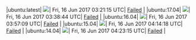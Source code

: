 |ubuntu:latest| ![](https://cdn.rawgit.com/Neilpang/acmetest/master/status/ubuntu-latest.svg?1497583275)| Fri, 16 Jun 2017 03:21:15 UTC| [Failed](https://github.com/Neilpang/acmetest/blob/master/logs/ubuntu-latest.out) |
|ubuntu:17.04| ![](https://cdn.rawgit.com/Neilpang/acmetest/master/status/ubuntu-17.04.svg?1497584324)| Fri, 16 Jun 2017 03:38:44 UTC| [Failed](https://github.com/Neilpang/acmetest/blob/master/logs/ubuntu-17.04.out) |
|ubuntu:16.04| ![](https://cdn.rawgit.com/Neilpang/acmetest/master/status/ubuntu-16.04.svg?1497585429)| Fri, 16 Jun 2017 03:57:09 UTC| [Failed](https://github.com/Neilpang/acmetest/blob/master/logs/ubuntu-16.04.out) |
|ubuntu:15.04| ![](https://cdn.rawgit.com/Neilpang/acmetest/master/status/ubuntu-15.04.svg?1497586458)| Fri, 16 Jun 2017 04:14:18 UTC| [Failed](https://github.com/Neilpang/acmetest/blob/master/logs/ubuntu-15.04.out) |
|ubuntu:14.04| ![](https://cdn.rawgit.com/Neilpang/acmetest/master/status/ubuntu-14.04.svg?1497586995)| Fri, 16 Jun 2017 04:23:15 UTC| [Failed](https://github.com/Neilpang/acmetest/blob/master/logs/ubuntu-14.04.out) |
